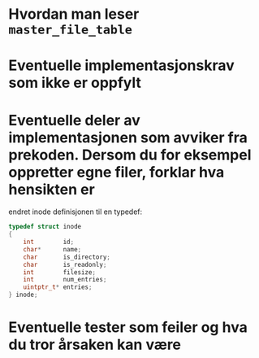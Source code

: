 # Hvordan man leser `master_file_table`

# Eventuelle implementasjonskrav som ikke er oppfylt

# Eventuelle deler av implementasjonen som avviker fra prekoden. Dersom du for eksempel oppretter egne filer, forklar hva hensikten er

endret inode definisjonen til en typedef:

~~~ c
typedef struct inode
{
	int        id;
	char*      name;
	char       is_directory;
	char       is_readonly;
	int        filesize;
	int        num_entries;
	uintptr_t* entries;
} inode;
~~~

# Eventuelle tester som feiler og hva du tror årsaken kan være